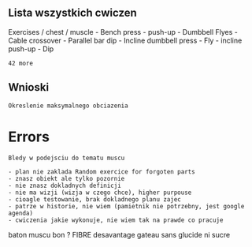 ## Lista wszystkich cwiczen 

Exercises / chest / muscle
    - Bench press
    - push-up
    - Dumbbell Flyes
    - Cable crossover
    - Parallel bar dip 
    - Incline dumbbell press
    - Fly
    - incline push-up
    - Dip

    42 more

## Wnioski 
    Okreslenie maksymalnego obciazenia
    
# Errors
    Bledy w podejsciu do tematu muscu

    - plan nie zaklada Random exercice for forgoten parts
    - znasz obiekt ale tylko pozornie
    - nie znasz dokladnych definicji
    - nie ma wizji (wizja w czego chce), higher purpouse
    - cioagle testowanie, brak dokladnego planu zajec
    - patrze w historie, nie wiem (pamietnik nie potrzebny, jest google agenda)
    - cwiczenia jakie wykonuje, nie wiem tak na prawde co pracuje 


baton muscu bon ? 
FIBRE desavantage
gateau sans glucide ni sucre